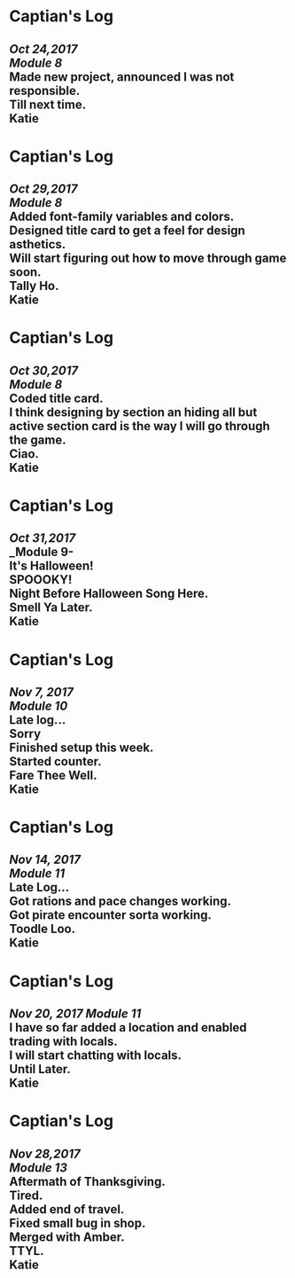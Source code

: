 # Captian's Log  
_Oct 24,2017_  
_Module 8_  
Made new project, announced I was not responsible.  
Till next time.  
Katie  
---

# Captian's Log   
_Oct 29,2017_   
_Module 8_   
Added font-family variables and colors.   
Designed title card to get a feel for design asthetics.    
Will start figuring out how to move through game soon.   
Tally Ho.   
Katie   
---

# Captian's Log   
_Oct 30,2017_   
_Module 8_   
Coded title card.   
I think designing by section an hiding all but active section card is the way I will go through the game.   
Ciao.   
Katie   
---

# Captian's Log   
_Oct 31,2017_   
_Module 9-   
It's Halloween!   
SPOOOKY!   
Night Before Halloween Song Here.   
Smell Ya Later.   
Katie    
---   

# Captian's Log   
_Nov 7, 2017_   
_Module 10_   
Late log...   
Sorry   
Finished setup this week.   
Started counter.   
Fare Thee Well.   
Katie   
---   

# Captian's Log  
_Nov 14, 2017_   
_Module 11_   
Late Log...   
Got rations and pace changes working.   
Got pirate encounter sorta working.   
Toodle Loo.   
Katie   
---   

# Captian's Log   
_Nov 20, 2017_
_Module 11_   
I have so far added a location and enabled trading with locals.   
I will start chatting with locals.   
Until Later.   
Katie   
---   

# Captian's Log   
_Nov 28,2017_   
_Module 13_   
Aftermath of Thanksgiving.   
Tired.   
Added end of travel.   
Fixed small bug in shop.   
Merged with Amber.   
TTYL.   
Katie   
---   

